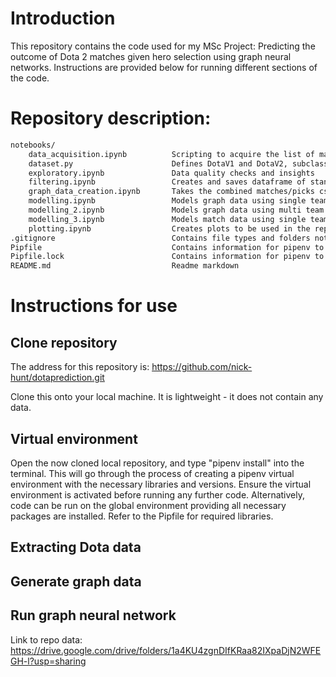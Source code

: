 # Introduction
This repository contains the code used for my MSc Project: Predicting the outcome of Dota 2 matches given hero selection using graph neural networks.
Instructions are provided below for running different sections of the code.

# Repository description:
```bash
notebooks/
    data_acquisition.ipynb          Scripting to acquire the list of matches and respective match picks, and combining them
    dataset.py                      Defines DotaV1 and DotaV2, subclasses of the Spektral Dataset class, including initialisation methods
    exploratory.ipynb               Data quality checks and insights
    filtering.ipynb                 Creates and saves dataframe of standard filter, mmr group filters and duration group filters
    graph_data_creation.ipynb       Takes the combined matches/picks csv and generates DotaV1 and DotaV2 datasets, and scales features
    modelling.ipynb                 Models graph data using single team perspective
    modelling_2.ipynb               Models graph data using multi team perspective
    modelling_3.ipynb               Models match data using single team perspective and logistic regression
    plotting.ipynb                  Creates plots to be used in the report
.gitignore                          Contains file types and folders not to be tracked with Git
Pipfile                             Contains information for pipenv to create and maintain Python virtual environment
Pipfile.lock                        Contains information for pipenv to create and maintain Python virtual environment
README.md                           Readme markdown
```
# Instructions for use
## Clone repository
The address for this repository is:
https://github.com/nick-hunt/dotaprediction.git

Clone this onto your local machine. It is lightweight - it does not contain any data.
## Virtual environment
Open the now cloned local repository, and type "pipenv install" into the terminal. This will go through the process of creating a pipenv virtual environment with the necessary libraries and versions.
Ensure the virtual environment is activated before running any further code.
Alternatively, code can be run on the global environment providing all necessary packages are installed. Refer to the Pipfile for required libraries.
## Extracting Dota data

## Generate graph data

## Run graph neural network

Link to repo data:
https://drive.google.com/drive/folders/1a4KU4zgnDIfKRaa82IXpaDjN2WFEGH-l?usp=sharing
